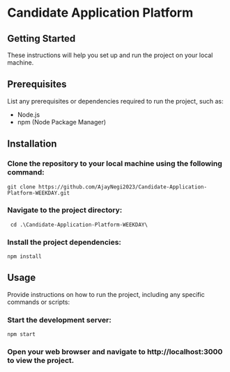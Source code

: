 # Candidate Application Platform


## Getting Started
These instructions will help you set up and run the project on your local machine.

## Prerequisites
List any prerequisites or dependencies required to run the project, such as:
- Node.js
- npm (Node Package Manager)

## Installation
### Clone the repository to your local machine using the following command:
  ```
 git clone https://github.com/AjayNegi2023/Candidate-Application-Platform-WEEKDAY.git
  ```

### Navigate to the project directory:
  ```
   cd .\Candidate-Application-Platform-WEEKDAY\
  ```

### Install the project dependencies:
```
npm install
```

## Usage
Provide instructions on how to run the project, including any specific commands or scripts:

### Start the development server:
```
npm start
```

### Open your web browser and navigate to http://localhost:3000 to view the project.
